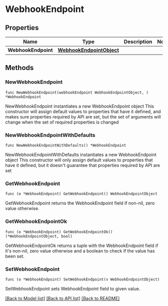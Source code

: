 # WebhookEndpoint

## Properties

Name | Type | Description | Notes
------------ | ------------- | ------------- | -------------
**WebhookEndpoint** | [**WebhookEndpointObject**](WebhookEndpointObject.md) |  | 

## Methods

### NewWebhookEndpoint

`func NewWebhookEndpoint(webhookEndpoint WebhookEndpointObject, ) *WebhookEndpoint`

NewWebhookEndpoint instantiates a new WebhookEndpoint object
This constructor will assign default values to properties that have it defined,
and makes sure properties required by API are set, but the set of arguments
will change when the set of required properties is changed

### NewWebhookEndpointWithDefaults

`func NewWebhookEndpointWithDefaults() *WebhookEndpoint`

NewWebhookEndpointWithDefaults instantiates a new WebhookEndpoint object
This constructor will only assign default values to properties that have it defined,
but it doesn't guarantee that properties required by API are set

### GetWebhookEndpoint

`func (o *WebhookEndpoint) GetWebhookEndpoint() WebhookEndpointObject`

GetWebhookEndpoint returns the WebhookEndpoint field if non-nil, zero value otherwise.

### GetWebhookEndpointOk

`func (o *WebhookEndpoint) GetWebhookEndpointOk() (*WebhookEndpointObject, bool)`

GetWebhookEndpointOk returns a tuple with the WebhookEndpoint field if it's non-nil, zero value otherwise
and a boolean to check if the value has been set.

### SetWebhookEndpoint

`func (o *WebhookEndpoint) SetWebhookEndpoint(v WebhookEndpointObject)`

SetWebhookEndpoint sets WebhookEndpoint field to given value.



[[Back to Model list]](../README.md#documentation-for-models) [[Back to API list]](../README.md#documentation-for-api-endpoints) [[Back to README]](../README.md)


